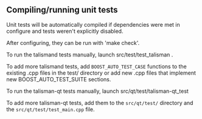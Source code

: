 Compiling/running unit tests
------------------------------------

Unit tests will be automatically compiled if dependencies were met in configure
and tests weren't explicitly disabled.

After configuring, they can be run with 'make check'.

To run the talismand tests manually, launch src/test/test_talisman .

To add more talismand tests, add `BOOST_AUTO_TEST_CASE` functions to the existing
.cpp files in the test/ directory or add new .cpp files that
implement new BOOST_AUTO_TEST_SUITE sections.

To run the talisman-qt tests manually, launch src/qt/test/talisman-qt_test

To add more talisman-qt tests, add them to the `src/qt/test/` directory and
the `src/qt/test/test_main.cpp` file.
